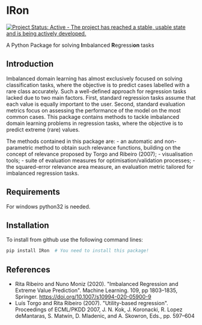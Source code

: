 
<!-- README.md is generated from README.Rmd. Please edit that file -->

IRon
====

[![Project Status: Active - The project has reached a stable, usable state and is being actively developed.](http://www.repostatus.org/badges/latest/active.svg)](http://www.repostatus.org/#active)

A Python Package for solving **I**mbalanced **R**egressi**on** tasks

Introduction
------------

Imbalanced domain learning has almost exclusively focused on solving classification tasks, where the objective is to predict cases labelled with a rare class accurately. Such a well-defined approach for regression tasks lacked due to two main factors. First, standard regression tasks assume that each value is equally important to the user. Second, standard evaluation metrics focus on assessing the performance of the model on the most common cases. This package contains methods to tackle imbalanced domain learning problems in regression tasks, where the objective is to predict extreme (rare) values.

The methods contained in this package are: - an automatic and non-parametric method to obtain such relevance functions, building on the concept of relevance proposed by Torgo and Ribeiro (2007); - visualisation tools; - suite of evaluation measures for optimisation/validation processes; - the squared-error relevance area measure, an evaluation metric tailored for imbalanced regression tasks.

Requirements
------------
For windows python32 is needed.

Installation
------------

<!-- You can install the last released version from [CRAN](https://CRAN.R-project.org) with: -->
<!--``` {r, eval=FALSE} -->
<!-- install.packages("IRon") -->
<!-- ``` -->
<!-- You can also install the latest development version from GitHub: -->
<!-- ```{r, eval=FALSE} -->
<!-- install.packages("devtools") -->
<!-- devtools::install_github("nunompmoniz/IRon") -->
<!-- ``` -->
To install from github use the following command lines:

``` r
pip install IRon  # You need to install this package!

```



References
----------

-   Rita Ribeiro and Nuno Moniz (2020). "Imbalanced Regression and Extreme Value Prediction". Machine Learning. 109, pp 1803–1835, Springer. https://doi.org/10.1007/s10994-020-05900-9
-   Luís Torgo and Rita Ribeiro (2007). "Utility-based regression". Proceedings of ECML/PKDD 2007, J. N. Kok, J. Koronacki, R. Lopez deMantaras, S. Matwin, D. Mladenic, and A. Skowron, Eds., pp. 597–604

